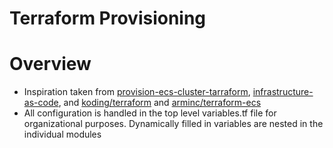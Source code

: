 Terraform Provisioning
==================

# Overview
* Inspiration taken from [provision-ecs-cluster-tarraform](https://github.com/devops-recipes/provision-ecs-cluster-terraform),
[infrastructure-as-code](https://github.com/brikis98/infrastructure-as-code-talk),
and [koding/terraform](https://github.com/koding/terraform/blob/master/examples/aws-elb/main.tf)
and [arminc/terraform-ecs](https://github.com/arminc/terraform-ecs)
* All configuration is handled in the top level variables.tf file for
organizational purposes. Dynamically filled in variables are nested
in the individual modules
